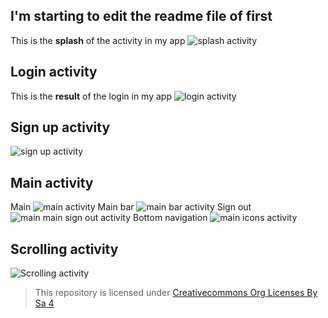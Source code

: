 ## I'm starting to edit the readme file of first
This is the **splash** of the activity in my app
![splash activity](img/splash.png)

## Login activity

This is the **result** of the login in my app
![login activity](img/login.png)

## Sign up activity

![sign up activity](img/signup.png)

## Main activity
Main
![main activity](img/main.png)
Main bar
![main bar activity](img/main_bar.png)
Sign out
![main main sign out activity](img/main_signout.png)
Bottom navigation
![main icons activity](img/main_icons.png)

## Scrolling activity

![Scrolling activity](img/ScrollingActivity.png)


>This repository is licensed under
>[Creativecommons Org Licenses By Sa 4](http://creativecommons.org/licenses/by-sa/4.0/)